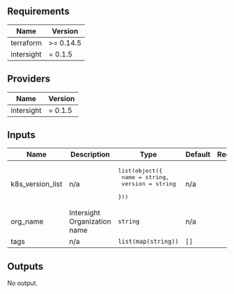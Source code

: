 

<!-- BEGINNING OF PRE-COMMIT-TERRAFORM DOCS HOOK -->
## Requirements

| Name | Version |
|------|---------|
| terraform | >= 0.14.5 |
| intersight | = 0.1.5 |

## Providers

| Name | Version |
|------|---------|
| intersight | = 0.1.5 |

## Inputs

| Name | Description | Type | Default | Required |
|------|-------------|------|---------|:--------:|
| k8s\_version\_list | n/a | <pre>list(object({<br>    name    = string,<br>    version = string<br>  }))</pre> | n/a | yes |
| org\_name | Intersight Organization name | `string` | n/a | yes |
| tags | n/a | `list(map(string))` | `[]` | no |

## Outputs

No output.

<!-- END OF PRE-COMMIT-TERRAFORM DOCS HOOK -->